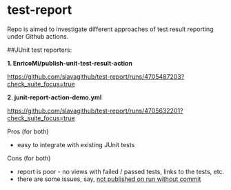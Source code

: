 # test-report 
Repo is aimed to investigate different approaches of test result 
reporting under Github actions.

##JUnit test reporters:

**1. EnricoMi/publish-unit-test-result-action**

https://github.com/slavagithub/test-report/runs/4705487203?check_suite_focus=true

**2. junit-report-action-demo.yml**

https://github.com/slavagithub/test-report/runs/4705632201?check_suite_focus=true

Pros (for both)

* easy to integrate with existing JUnit tests

Cons (for both)
 
* report is poor - no views with failed / passed tests, links 
to the tests, etc.
* there are some issues, say, 
[not published on run without commit](https://giters.com/EnricoMi/publish-unit-test-result-action/issues/165)


